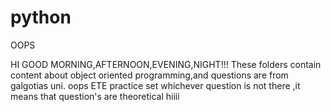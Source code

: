 # python
 OOPS

HI GOOD MORNING,AFTERNOON,EVENING,NIGHT!!!
These folders contain content about object oriented programming,and questions are from galgotias uni. oops ETE practice set
whichever question is not there ,it means that question's are theoretical 
hiiii
